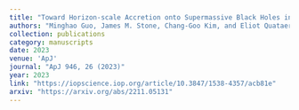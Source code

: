 ```yaml
---
title: "Toward Horizon-scale Accretion onto Supermassive Black Holes in Elliptical Galaxies"
authors: "Minghao Guo, James M. Stone, Chang-Goo Kim, and Eliot Quataert"
collection: publications
category: manuscripts
date: 2023
venue: 'ApJ'
journal: "ApJ 946, 26 (2023)"
year: 2023
link: "https://iopscience.iop.org/article/10.3847/1538-4357/acb81e"
arxiv: "https://arxiv.org/abs/2211.05131"
---
```


<!-- Optional: abstract or additional info -->
